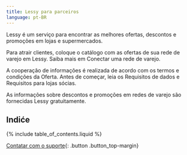 ```yaml
---
title: Lessy para parceiros
language: pt-BR
---
```


Lessy é um serviço para encontrar as melhores ofertas, descontos e promoções em lojas e supermercados.

Para atrair clientes, coloque o catálogo com as ofertas de sua rede de varejo em Lessy. Saiba mais em Conectar uma rede de varejo.

A cooperação de informações é realizada de acordo com os termos e condições da Oferta. Antes de começar, leia os Requisitos de dados e Requisitos para lojas sócias.

As informações sobre descontos e promoções em redes de varejo são fornecidas Lessy gratuitamente.

## Indiće

{% include table_of_contents.liquid %}

[Contatar com o suporte](./feedback/){: .button .button_top-margin}
